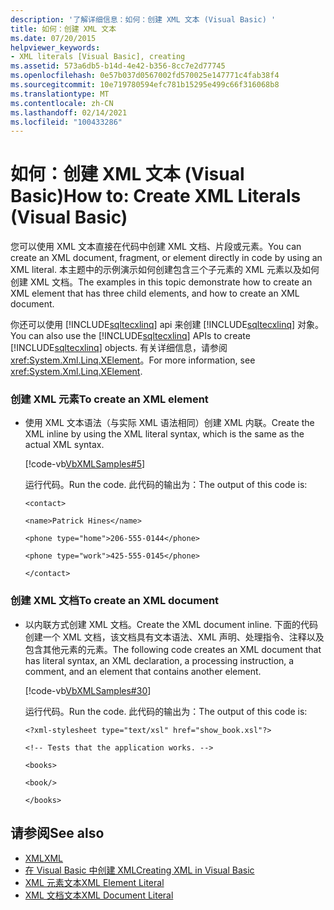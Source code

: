 ```yaml
---
description: '了解详细信息：如何：创建 XML 文本 (Visual Basic) '
title: 如何：创建 XML 文本
ms.date: 07/20/2015
helpviewer_keywords:
- XML literals [Visual Basic], creating
ms.assetid: 573a6db5-b14d-4e42-b356-8cc7e2d77745
ms.openlocfilehash: 0e57b037d0567002fd570025e147771c4fab38f4
ms.sourcegitcommit: 10e719780594efc781b15295e499c66f316068b8
ms.translationtype: MT
ms.contentlocale: zh-CN
ms.lasthandoff: 02/14/2021
ms.locfileid: "100433286"
---
```

# <a name="how-to-create-xml-literals-visual-basic"></a><span data-ttu-id="b2fe0-103">如何：创建 XML 文本 (Visual Basic)</span><span class="sxs-lookup"><span data-stu-id="b2fe0-103">How to: Create XML Literals (Visual Basic)</span></span>

<span data-ttu-id="b2fe0-104">您可以使用 XML 文本直接在代码中创建 XML 文档、片段或元素。</span><span class="sxs-lookup"><span data-stu-id="b2fe0-104">You can create an XML document, fragment, or element directly in code by using an XML literal.</span></span> <span data-ttu-id="b2fe0-105">本主题中的示例演示如何创建包含三个子元素的 XML 元素以及如何创建 XML 文档。</span><span class="sxs-lookup"><span data-stu-id="b2fe0-105">The examples in this topic demonstrate how to create an XML element that has three child elements, and how to create an XML document.</span></span>  
  
 <span data-ttu-id="b2fe0-106">你还可以使用 [!INCLUDE[sqltecxlinq](~/includes/sqltecxlinq-md.md)] api 来创建 [!INCLUDE[sqltecxlinq](~/includes/sqltecxlinq-md.md)] 对象。</span><span class="sxs-lookup"><span data-stu-id="b2fe0-106">You can also use the [!INCLUDE[sqltecxlinq](~/includes/sqltecxlinq-md.md)] APIs to create [!INCLUDE[sqltecxlinq](~/includes/sqltecxlinq-md.md)] objects.</span></span> <span data-ttu-id="b2fe0-107">有关详细信息，请参阅 <xref:System.Xml.Linq.XElement>。</span><span class="sxs-lookup"><span data-stu-id="b2fe0-107">For more information, see <xref:System.Xml.Linq.XElement>.</span></span>  
  
### <a name="to-create-an-xml-element"></a><span data-ttu-id="b2fe0-108">创建 XML 元素</span><span class="sxs-lookup"><span data-stu-id="b2fe0-108">To create an XML element</span></span>  
  
- <span data-ttu-id="b2fe0-109">使用 XML 文本语法（与实际 XML 语法相同）创建 XML 内联。</span><span class="sxs-lookup"><span data-stu-id="b2fe0-109">Create the XML inline by using the XML literal syntax, which is the same as the actual XML syntax.</span></span>  
  
     [!code-vb[VbXMLSamples#5](~/samples/snippets/visualbasic/VS_Snippets_VBCSharp/VbXMLSamples/VB/XMLSamples2.vb#5)]  
  
     <span data-ttu-id="b2fe0-110">运行代码。</span><span class="sxs-lookup"><span data-stu-id="b2fe0-110">Run the code.</span></span> <span data-ttu-id="b2fe0-111">此代码的输出为：</span><span class="sxs-lookup"><span data-stu-id="b2fe0-111">The output of this code is:</span></span>  
  
     `<contact>`  
  
     `<name>Patrick Hines</name>`  
  
     `<phone type="home">206-555-0144</phone>`  
  
     `<phone type="work">425-555-0145</phone>`  
  
     `</contact>`  
  
### <a name="to-create-an-xml-document"></a><span data-ttu-id="b2fe0-112">创建 XML 文档</span><span class="sxs-lookup"><span data-stu-id="b2fe0-112">To create an XML document</span></span>  
  
- <span data-ttu-id="b2fe0-113">以内联方式创建 XML 文档。</span><span class="sxs-lookup"><span data-stu-id="b2fe0-113">Create the XML document inline.</span></span> <span data-ttu-id="b2fe0-114">下面的代码创建一个 XML 文档，该文档具有文本语法、XML 声明、处理指令、注释以及包含其他元素的元素。</span><span class="sxs-lookup"><span data-stu-id="b2fe0-114">The following code creates an XML document that has literal syntax, an XML declaration, a processing instruction, a comment, and an element that contains another element.</span></span>  
  
     [!code-vb[VbXMLSamples#30](~/samples/snippets/visualbasic/VS_Snippets_VBCSharp/VbXMLSamples/VB/XMLSamples13.vb#30)]  
  
     <span data-ttu-id="b2fe0-115">运行代码。</span><span class="sxs-lookup"><span data-stu-id="b2fe0-115">Run the code.</span></span> <span data-ttu-id="b2fe0-116">此代码的输出为：</span><span class="sxs-lookup"><span data-stu-id="b2fe0-116">The output of this code is:</span></span>  
  
     `<?xml-stylesheet type="text/xsl" href="show_book.xsl"?>`  
  
     `<!-- Tests that the application works. -->`  
  
     `<books>`  
  
     `<book/>`  
  
     `</books>`  
  
## <a name="see-also"></a><span data-ttu-id="b2fe0-117">请参阅</span><span class="sxs-lookup"><span data-stu-id="b2fe0-117">See also</span></span>

- [<span data-ttu-id="b2fe0-118">XML</span><span class="sxs-lookup"><span data-stu-id="b2fe0-118">XML</span></span>](index.md)
- [<span data-ttu-id="b2fe0-119">在 Visual Basic 中创建 XML</span><span class="sxs-lookup"><span data-stu-id="b2fe0-119">Creating XML in Visual Basic</span></span>](creating-xml.md)
- [<span data-ttu-id="b2fe0-120">XML 元素文本</span><span class="sxs-lookup"><span data-stu-id="b2fe0-120">XML Element Literal</span></span>](../../../language-reference/xml-literals/xml-element-literal.md)
- [<span data-ttu-id="b2fe0-121">XML 文档文本</span><span class="sxs-lookup"><span data-stu-id="b2fe0-121">XML Document Literal</span></span>](../../../language-reference/xml-literals/xml-document-literal.md)
